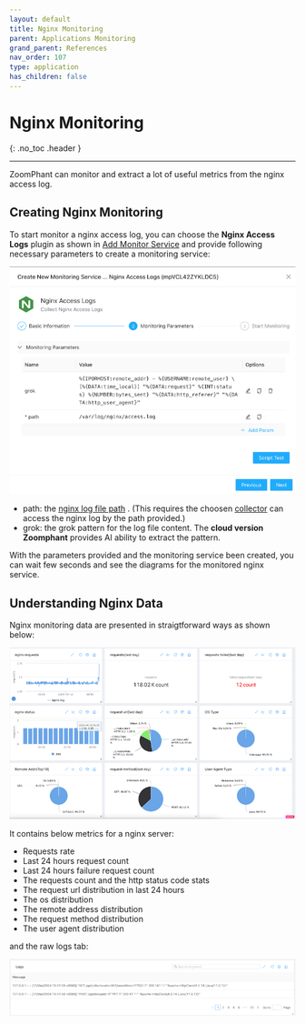 ```yaml
---
layout: default
title: Nginx Monitoring
parent: Applications Monitoring
grand_parent: References
nav_order: 107
type: application
has_children: false
---
```


# Nginx Monitoring
{: .no_toc .header }

----
ZoomPhant can monitor and extract a lot of useful metrics from the nginx access log.


## Creating Nginx Monitoring

To start monitor a nginx access log, you can choose the **Nginx Access Logs** plugin as shown in  [Add Monitor Service](../../01_service/) and provide following necessary parameters to create a monitoring service:

![image-20240412104807271](image-20240412104807271.png)

* path: the [nginx log file path](https://docs.nginx.com/nginx/admin-guide/monitoring/logging/#setting-up-the-access-log) . (This requires the choosen [collector](../../02_collector/)  can access the nginx log by the path provided.)
* grok: the grok pattern for the log file content. The **cloud version Zoomphant** provides AI ability to extract the pattern. 

With the parameters provided and the monitoring service been created, you can wait few seconds and see the diagrams for the monitored nginx service.

## Understanding Nginx Data

Nginx monitoring data are presented in straigtforward ways as shown below:

![image-20240412110601843](image-20240412110601843.png)

It contains below metrics for a nginx server:

- Requests rate
- Last 24 hours request count
- Last 24 hours failure request count
- The requests count and the http status code stats
- The request url distribution in last 24 hours 
- The os distribution
- The remote address distribution
- The request method distribution
- The user agent distribution

and the raw logs tab:

![image-20240412110919571](image-20240412110919571.png)